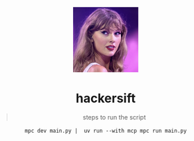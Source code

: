 <div align="center">
  <img src="./assets/logo.png" alt="hackersift logo" width="150" />

  # hackersift
  
  > steps to run the script
  ```
  mpc dev main.py |  uv run --with mcp mpc run main.py
  ```
</div>
